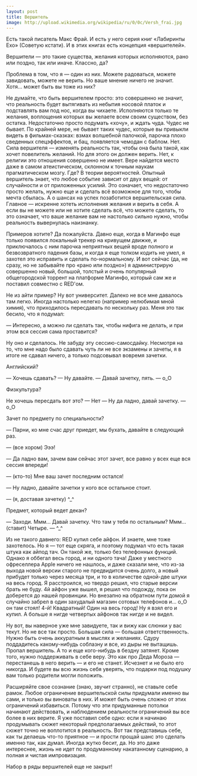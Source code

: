 ```yaml
---
layout: post
title: Вершитель
image: http://upload.wikimedia.org/wikipedia/ru/0/0c/Versh_frai.jpg
---
```

Есть такой писатель Макс Фрай.
И есть у него серия книг «Лабиринты Ехо» (Советую кстати).
И в этих книгах есть концепция «вершителей».

Вершители — это такие существа, желания которых исполняются, рано или поздно, так или иначе.
Классно, да?

Проблема в том, что я — один из них.
Можете радоваться, можете завидовать, можете не верить.
Но ваше мнение ничего не значит.
Хотя… может быть вы тоже из них?



Не думайте, что быть вершителем просто: это совершенно не значит, что реальность будет вытягивать из небытия носовой платок и подставлять вам под нос, когда вы чихаете.
Исполняются только те желания, воплощения которых вы желаете всем своим существом, без остатка.
Недостаточно просто подумать «хочу», и ждать чуда.
Чудес не бывает.
По крайней мере, не бывает таких чудес, которые вы привыкли видеть в фильмах-сказках: взмах волшебной палочкой, парочка плохо сведенных спецэффектов, и бац, появляется чемодан с баблом.
Нет.
Сила вершителя — изменять реальность так, чтобы она была такой, как хочет повелитель желаний.
Но для этого он должен верить.
Нет, к религии это отношения совершенно не имеет.
Вере найдется место даже в самом атеистическом, склонном к точным наукам прагматическом мозгу.
Где? В теории вероятностей.
Опытный вершитель знает, что любое событие зависит от двух вещей: от случайности и от приложенных усилий.
Это означает, что недостаточно просто желать, нужно еще и сделать всё возможное для того, чтобы мечта сбылась.
А о шансах на успех позаботится вершительская сила.
Главное — искренне хотеть исполнения желания и верить в себя.
А если вы не можете или не хотите сделать всё, что можете сделать, то это означает, что ваше желание вам не настолько сильно нужно, чтобы реальность вывернулась наизнанку.



Примеров хотите? Да пожалуйста.
Давно еще, когда в Магинфо еще только появился локальный трекер на кривущем движке, и приключалось с ним парочка неприятных вещей вроде полного и безвозвратного падения базы, и когда я еще толком кодить не умел, я захотел это исправить и сделать по-нормальному.
И вот сейчас (да, не сразу, но не забывайте про «рано или поздно») я администрирую совершенно новый, большой, толстый и очень популярный общегородской торрент на платформе Магинфо, который сам же и поставил совместно с RED'ом.



Не из айти пример? Ну вот университет.
Далеко не все мне давалось там легко.
Иногда настолько нелегко (например нелюбимая мной химия), что приходилось пересдавать по нескольку раз.
Меня это так бесило, что я подумал:

— Интересно, а можно ли сделать так, чтобы нифига не делать, и при этом вся сессия сама проставится?

Ну оно и сделалось.
Не забуду эту сессию-самосдайку.
Несмотря на то, что мне надо было сдавать чуть ли не все экзамены и зачеты, я в итоге не сдавал ничего, а только подсовывал вовремя зачетки.

Английский?

— Хочешь сдавать? — Ну давайте.
— Давай зачетку, пять.
— о_О

Физкультура?

Не хочешь пересдать вот это? — Нет — Ну да ладно, давай зачетку.
— o_O

Зачет по предмету по специальности?

— Парни, ко мне счас друг приедет, мы бухать, давайте в следующий раз.

— (все хором) Эээ!

— Да ладно вам, зачем вам сейчас этот зачет, все равно у всех еще вся сессия впереди!

— (кто-то) Мне ваш зачет последним остался!

— Ну ладно, давайте зачетки у кого все остальное стоит.

— (я, доставая зачетку) ^_^

Предмет, который ведет декан?

— Заходи.
Ммм...
Давай зачетку.
Что там у тебя по остальным? Ммм...
(ставит) Четыре.
— ^_^



Из не такого давнего: RED купил себе айфон.
И знаете, мне тоже захотелось.
Но я — тот еще скряга, и поэтому подумал что есть такая штука как айпод тач.
Он такой же, только без телефонных функций.
Однако я оббегал весь город, и ни одного тача! Даже у местного офреселлера Apple ничего не нашлось, и даже сказали мне, что из-за выхода новой версии старого не предвидится очень долго, а новый прибудет только через месяца три, и то в количестве одной-две штуки на весь город.
Я расстроился, но твердо решил, что старые версии брать не буду.
4й айфон уже вышел, я решил что подожду, пока он доберется до нашей провинции.
Но внезапно на обратном пути домой я случайно забрел в один захудалый магазин сотовых телефонов и… о_О он там стоял! 4-й! Квадратный! Один на весь город! Ну я взял его и купил.
А больше я нигде четвертых айфонов так нигде и не видел.



Ну вот, вы наверное уже мне завидуете, так и вижу как слюнки у вас текут.
Но не все так просто.
Большая сила — большая ответственность.
Нужно быть очень аккуратным в мыслях и желаниях.
Сдуру поддадитесь какому-нибудь соблазну и все, из дыры не вытащишь.
Пропал вершитель.
А то и еще кого-нибудь в бездну затянет.
Кроме того, нужно поддерживать в себе веру.
Это как про Деда Мороза — перестанешь в него верить — и его не станет.
Исчезнет и не было его никогда.
И будете вы всю жизнь себя уверять, что подарки под подушку вам только родители могли положить.

Расширяйте свое сознание (знаю, звучит странно), не ставьте себе рамок.
Любое ограничение вершительской силы придумали именно вы сами, и только вы виноваты в них.
И может быть очень сложно от этих ограничений избавиться.
Потому что эти придуманные потолки начинают действовать, и наблюдением реальности ограничений вы все более в них верите.
Я уже поставил себе одно: если я начинаю продумывать сюжет некоторый предполагаемых действий, то этот сюжет точно не воплотится в реальность.
Вот так представишь себе, как ты делаешь что-то приятное — и прости прощай шанс это сделать именно так, как думал.
Иногда жутко бесит, да.
Но это даже интереснее, жизнь не идет по продуманному накатанному сценарию, а полная и чистая импровизация.

Набор в ряды вершителей еще не закрыт!




